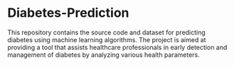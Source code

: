 # Diabetes-Prediction
This repository contains the source code and dataset for predicting diabetes using machine learning algorithms. The project is aimed at providing a tool that assists healthcare professionals in early detection and management of diabetes by analyzing various health parameters.
